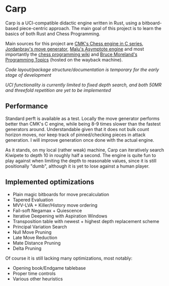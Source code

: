 # Carp

Carp is a UCI-compatible didactic engine written in Rust, using a bitboard-based piece-centric approach. The main goal of this project is to learn the basics of both Rust and Chess Programming.

Main sources for this project are [CMK's Chess engine in C series](https://www.youtube.com/watch?v=QUNP-UjujBM&list=PLmN0neTso3Jxh8ZIylk74JpwfiWNI76Cs), 
[Jordanbray's move generator](https://github.com/jordanbray/chess), [Malu's Asymptote engine](https://github.com/malu/asymptote)
and most importantly the [chess programming wiki](https://www.chessprogramming.org/Main_Page) and
[Bruce Moreland's Programming Topics](https://web.archive.org/web/20071026090003/http://www.brucemo.com/compchess/programming/index.htm)
(hosted on the wayback machine).

*Code layout/package structure/documentation is temporary for the early stage of development*

*UCI functionality is currently limited to fixed depth search, and both 50MR and threefold repetition are yet to be implemented*

## Performance

Standard perft is available as a test. Locally the move generator performs better than CMK's C engine,
while being 8-9 times slower than the fastest generators around. Understandable given
that it does not bulk count horizon moves, nor keep track of pinned/checking pieces in attack generation.
I will improve generation once done with the actual engine.

As it stands, on my local (rather weak) machine, Carp can iteratively search Kiwipete to depth 10 in roughly
half a second. The engine is quite fun to play against when limiting the depth to reasonable values, since
it is still positionally "dumb", although it is yet to lose against a human player.

## Implemented optimizations

* Plain magic bitboards for move precalculation
* Tapered Evaluation
* MVV-LVA + Killer/History move ordering
* Fail-soft Negamax + Quiescence
* Iterative Deepening with Aspiration Windows
* Transposition table with newest + highest depth replacement scheme
* Principal Variation Search
* Null Move Pruning
* Late Move Reduction
* Mate Distance Pruning
* Delta Pruning

Of course it is still lacking many optimizations, most notably:
* Opening book/Endgame tablebase
* Proper time controls
* Various other heuristics

